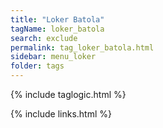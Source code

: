 ```yaml
---
title: "Loker Batola"
tagName: loker_batola
search: exclude
permalink: tag_loker_batola.html
sidebar: menu_loker
folder: tags
---
```

{% include taglogic.html %}

{% include links.html %}